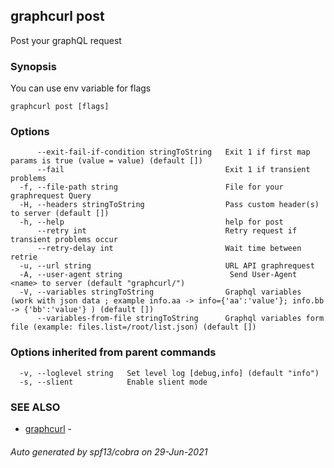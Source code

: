 ## graphcurl post

Post your graphQL request

### Synopsis

You can use env variable for flags

```
graphcurl post [flags]
```

### Options

```
      --exit-fail-if-condition stringToString   Exit 1 if first map params is true (value = value) (default [])
      --fail                                    Exit 1 if transient problems
  -f, --file-path string                        File for your graphrequest Query
  -H, --headers stringToString                  Pass custom header(s) to server (default [])
  -h, --help                                    help for post
      --retry int                               Retry request if transient problems occur
      --retry-delay int                         Wait time between retrie
  -u, --url string                              URL API graphrequest
  -A, --user-agent string                        Send User-Agent <name> to server (default "graphcurl/")
  -V, --variables stringToString                Graphql variables (work with json data ; example info.aa -> info={'aa':'value'}; info.bb -> {'bb':'value'} ) (default [])
      --variables-from-file stringToString      Graphql variables form file (example: files.list=/root/list.json) (default [])
```

### Options inherited from parent commands

```
  -v, --loglevel string   Set level log [debug,info] (default "info")
  -s, --slient            Enable slient mode
```

### SEE ALSO

* [graphcurl](graphcurl.md)	 - 

###### Auto generated by spf13/cobra on 29-Jun-2021

